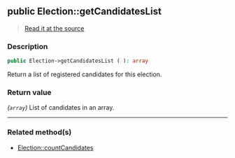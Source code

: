 ## public Election::getCandidatesList

> [Read it at the source](https://github.com/julien-boudry/Condorcet/blob/master/src/ElectionProcess/CandidatesProcess.php#L49)

### Description    

```php
public Election->getCandidatesList ( ): array
```

Return a list of registered candidates for this election.
    

### Return value   

*(`array`)* List of candidates in an array.


---------------------------------------

### Related method(s)      

* [Election::countCandidates](/Docs/api-reference/Election%20Class/Election--countCandidates.md)    
